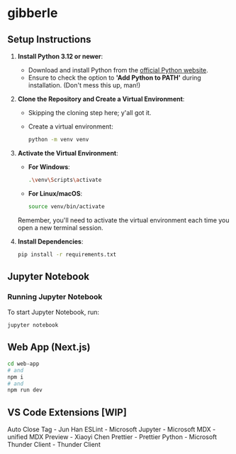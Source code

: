 # gibberle

## Setup Instructions

1. **Install Python 3.12 or newer**:

   - Download and install Python from the [official Python website](https://www.python.org/downloads/).
   - Ensure to check the option to **'Add Python to PATH'** during installation. (Don't mess this up, man!)

2. **Clone the Repository and Create a Virtual Environment**:

   - Skipping the cloning step here; y'all got it.

   - Create a virtual environment:
     ```bash
     python -m venv venv
     ```

3. **Activate the Virtual Environment**:

   - **For Windows**:

     ```bash
     .\venv\Scripts\activate
     ```

   - **For Linux/macOS**:
     ```bash
     source venv/bin/activate
     ```

   Remember, you'll need to activate the virtual environment each time you open a new terminal session.

4. **Install Dependencies**:

   ```bash
   pip install -r requirements.txt
   ```

## Jupyter Notebook

### Running Jupyter Notebook

To start Jupyter Notebook, run:

```bash
jupyter notebook
```

## Web App (Next.js)

```bash
cd web-app
# and
npm i
# and
npm run dev
```

## VS Code Extensions [WIP]

Auto Close Tag - Jun Han
ESLint - Microsoft
Jupyter - Microsoft
MDX - unified
MDX Preview - Xiaoyi Chen
Prettier - Prettier
Python - Microsoft
Thunder Client - Thunder Client
